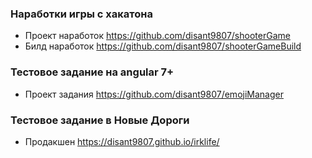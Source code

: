 ### Наработки игры с хакатона
- Проект наработок https://github.com/disant9807/shooterGame
- Билд наработок https://github.com/disant9807/shooterGameBuild

### Тестовое задание на angular 7+
- Проект задания https://github.com/disant9807/emojiManager

### Тестовое задание в Новые Дороги
- Продакшен https://disant9807.github.io/irklife/

